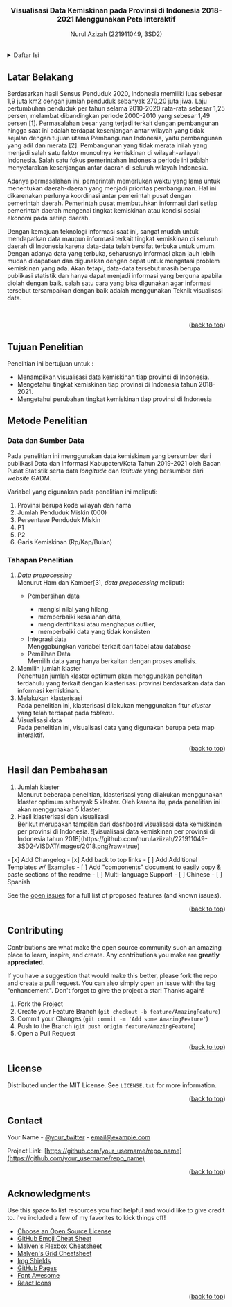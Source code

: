 <div id="top"></div>
  <h3 align="center">Visualisasi Data Kemiskinan pada Provinsi di Indonesia 2018-2021 Menggunakan Peta Interaktif</h3>
  <p align="center">Nurul Azizah (221911049, 3SD2)</p><br/>

</div>



<!-- TABLE OF CONTENTS -->
<details>
  <summary>Daftar Isi</summary>
  <ol>
    <li>
      <a href="#latar-belakang">Latar Belakang</a>
    </li>
    <li>
      <a href="#tujuan-penelitian">Tujuan Penelitian</a>
    </li>
    <li><a href="#metode-penelitian">Metode Penelitian</a></li>
    <ul>
      <li><a href="#data-dan-sumber-data">Data dan Sumber Data</a></li>
      <li><a href="#tahapan-penelitian">Tahapan Penelitian</a></li>
    </ul>
    <li><a href="#hasil-dan-pembahasan">Hasil dan Pembahasan</a></li>
    <li><a href="#contributing">Contributing</a></li>
    <li><a href="#license">License</a></li>
    <li><a href="#contact">Contact</a></li>
    <li><a href="#acknowledgments">Acknowledgments</a></li>
  </ol>
</details>



<!-- LATAR BELAKANG -->
## Latar Belakang

<p>Berdasarkan hasil Sensus Penduduk 2020, Indonesia memiliki luas sebesar 1,9 juta km2 dengan jumlah penduduk sebanyak 270,20 juta jiwa. Laju pertumbuhan penduduk per tahun selama 2010-2020 rata-rata sebesar 1,25 persen, melambat dibandingkan periode 2000-2010 yang sebesar 1,49 persen [1]. Permasalahan besar yang terjadi terkait dengan pembangunan hingga saat ini adalah terdapat kesenjangan antar wilayah yang tidak sejalan dengan tujuan utama Pembangunan Indonesia, yaitu pembangunan yang adil dan merata [2]. Pembangunan yang tidak merata inilah yang menjadi salah satu faktor munculnya kemiskinan di wilayah-wilayah Indonesia. Salah satu fokus pemerintahan Indonesia periode ini adalah menyetarakan kesenjangan antar daerah di seluruh wilayah Indonesia.</p>
<p>Adanya permasalahan ini, pemerintah memerlukan waktu yang lama untuk menentukan daerah-daerah yang menjadi prioritas pembangunan. Hal ini dikarenakan perlunya koordinasi antar pemerintah pusat dengan pemerintah daerah. Pemerintah pusat membutuhkan informasi dari setiap pemerintah daerah mengenai tingkat kemiskinan atau kondisi sosial ekonomi pada setiap daerah.</p>
<p>Dengan kemajuan teknologi informasi saat ini, sangat mudah untuk mendapatkan data maupun informasi terkait tingkat kemiskinan di seluruh daerah di Indonesia karena data-data telah bersifat terbuka untuk umum. Dengan adanya data yang terbuka, seharusnya informasi akan jauh lebih mudah didapatkan dan digunakan dengan cepat untuk mengatasi problem kemiskinan yang ada. Akan tetapi, data-data tersebut masih berupa publikasi statistik dan hanya dapat menjadi informasi yang berguna apabila diolah dengan baik, salah satu cara yang bisa digunakan agar informasi tersebut tersampaikan dengan baik adalah menggunakan Teknik visualisasi data.</p><br/>


<p align="right">(<a href="#top">back to top</a>)</p>


<!-- TUJUAN PENELITIAN -->
## Tujuan Penelitian

Penelitian ini bertujuan untuk :
* Menampilkan visualisasi data kemiskinan tiap provinsi di Indonesia.
* Mengetahui tingkat kemiskinan tiap provinsi di Indonesia tahun 2018-2021.
* Mengetahui perubahan tingkat kemiskinan tiap provinsi di Indonesia


<!-- METODE PENELITIAN -->
## Metode Penelitian

### Data dan Sumber Data
<p>Pada penelitian ini menggunakan data kemiskinan yang bersumber dari publikasi Data dan Informasi Kabupaten/Kota Tahun 2019-2021 oleh Badan Pusat Statistik serta data <i>longitude</i> dan <i>latitude</i> yang bersumber dari <i>website</i> GADM.</p>
Variabel yang digunakan pada penelitian ini meliputi:
<ol>
  <li>Provinsi berupa kode wilayah dan nama</li>
  <li>Jumlah Penduduk Miskin (000)</li>
  <li>Persentase Penduduk Miskin</li>
  <li>P1</li>
  <li>P2</li>
  <li>Garis Kemiskinan (Rp/Kap/Bulan)</li>
</ol>

### Tahapan Penelitian
<ol>
  <li><i>Data prepocessing</i></li>
    Menurut Ham dan Kamber[3], <i>data prepocessing</i> meliputi:
  <ul>
    <li>Pembersihan data</li>
    <ul>
      <li>mengisi nilai yang hilang,</li>
      <li>memperbaiki kesalahan data,</li>
      <li>mengidentifikasi atau menghapus outlier,</li>
      <li>memperbaiki data yang tidak konsisten</li>
    </ul>
    <li>Integrasi data</li>
    Menggabungkan variabel terkait dari tabel atau database
    <li>Pemilihan Data</li>
    Memilih data yang hanya berkaitan dengan proses analisis.
  </ul>
  <li>Memilih jumlah klaster</li>
  Penentuan jumlah klaster optimum akan menggunakan penelitan terdahulu yang terkait dengan klasterisasi provinsi berdasarkan data dan informasi kemiskinan.
  <li>Melakukan klasterisasi</li>
  Pada penelitian ini, klasterisasi dilakukan menggunakan fitur <i>cluster</i> yang telah terdapat pada <i>tableau</i>.
  <li>Visualisasi data</li>
  Pada penelitian ini, visualisasi data yang digunakan berupa peta map interaktif.
</ol>

<p align="right">(<a href="#top">back to top</a>)</p>



<!-- HASIL DAN PEMBAHASAN -->
## Hasil dan Pembahasan
<ol>
  <li>Jumlah klaster</li>
  Menurut beberapa penelitian, klasterisasi yang dilakukan menggunakan klaster optimum sebanyak 5 klaster. Oleh karena itu, pada penelitian ini akan menggunakan 5 klaster.
  <li>Hasil klasterisasi dan visualisasi</li>
  Berikut merupakan tampilan dari dashboard visualisasi data kemiskinan per provinsi di Indonesia.
  ![visualisasi data kemiskinan per provinsi di Indonesia tahun 2018](https://github.com/nurulaziizah/221911049-3SD2-VISDAT/images/2018.png?raw=true)
  
</ol>
- [x] Add Changelog
- [x] Add back to top links
- [ ] Add Additional Templates w/ Examples
- [ ] Add "components" document to easily copy & paste sections of the readme
- [ ] Multi-language Support
    - [ ] Chinese
    - [ ] Spanish

See the [open issues](https://github.com/othneildrew/Best-README-Template/issues) for a full list of proposed features (and known issues).

<p align="right">(<a href="#top">back to top</a>)</p>



<!-- CONTRIBUTING -->
## Contributing

Contributions are what make the open source community such an amazing place to learn, inspire, and create. Any contributions you make are **greatly appreciated**.

If you have a suggestion that would make this better, please fork the repo and create a pull request. You can also simply open an issue with the tag "enhancement".
Don't forget to give the project a star! Thanks again!

1. Fork the Project
2. Create your Feature Branch (`git checkout -b feature/AmazingFeature`)
3. Commit your Changes (`git commit -m 'Add some AmazingFeature'`)
4. Push to the Branch (`git push origin feature/AmazingFeature`)
5. Open a Pull Request

<p align="right">(<a href="#top">back to top</a>)</p>



<!-- LICENSE -->
## License

Distributed under the MIT License. See `LICENSE.txt` for more information.

<p align="right">(<a href="#top">back to top</a>)</p>



<!-- CONTACT -->
## Contact

Your Name - [@your_twitter](https://twitter.com/your_username) - email@example.com

Project Link: [https://github.com/your_username/repo_name](https://github.com/your_username/repo_name)

<p align="right">(<a href="#top">back to top</a>)</p>



<!-- ACKNOWLEDGMENTS -->
## Acknowledgments

Use this space to list resources you find helpful and would like to give credit to. I've included a few of my favorites to kick things off!

* [Choose an Open Source License](https://choosealicense.com)
* [GitHub Emoji Cheat Sheet](https://www.webpagefx.com/tools/emoji-cheat-sheet)
* [Malven's Flexbox Cheatsheet](https://flexbox.malven.co/)
* [Malven's Grid Cheatsheet](https://grid.malven.co/)
* [Img Shields](https://shields.io)
* [GitHub Pages](https://pages.github.com)
* [Font Awesome](https://fontawesome.com)
* [React Icons](https://react-icons.github.io/react-icons/search)

<p align="right">(<a href="#top">back to top</a>)</p>



<!-- MARKDOWN LINKS & IMAGES -->
<!-- https://www.markdownguide.org/basic-syntax/#reference-style-links -->
[contributors-shield]: https://img.shields.io/github/contributors/othneildrew/Best-README-Template.svg?style=for-the-badge
[contributors-url]: https://github.com/othneildrew/Best-README-Template/graphs/contributors
[forks-shield]: https://img.shields.io/github/forks/othneildrew/Best-README-Template.svg?style=for-the-badge
[forks-url]: https://github.com/othneildrew/Best-README-Template/network/members
[stars-shield]: https://img.shields.io/github/stars/othneildrew/Best-README-Template.svg?style=for-the-badge
[stars-url]: https://github.com/othneildrew/Best-README-Template/stargazers
[issues-shield]: https://img.shields.io/github/issues/othneildrew/Best-README-Template.svg?style=for-the-badge
[issues-url]: https://github.com/othneildrew/Best-README-Template/issues
[license-shield]: https://img.shields.io/github/license/othneildrew/Best-README-Template.svg?style=for-the-badge
[license-url]: https://github.com/othneildrew/Best-README-Template/blob/master/LICENSE.txt
[linkedin-shield]: https://img.shields.io/badge/-LinkedIn-black.svg?style=for-the-badge&logo=linkedin&colorB=555
[linkedin-url]: https://linkedin.com/in/othneildrew
[product-screenshot]: images/screenshot.png
